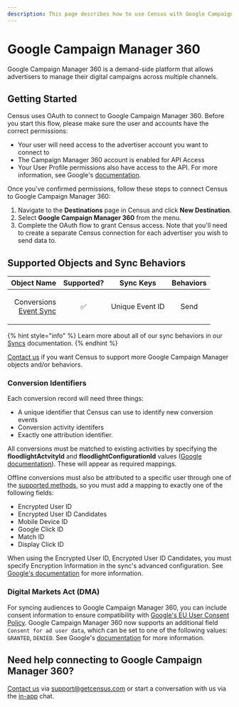 ```yaml
---
description: This page describes how to use Census with Google Campaign Manager 360.
---
```


# Google Campaign Manager 360

Google Campaign Manager 360 is a demand-side platform that allows advertisers to manage their digital campaigns across multiple channels.

## Getting Started

Census uses OAuth to connect to Google Campaign Manager 360. Before you start this flow, please make sure the user and accounts have the correct permissions:

* Your user will need access to the advertiser account you want to connect to
* The Campaign Manager 360 account is enabled for API Access
* Your User Profile permissions also have access to the API. For more information, see Google's [documentation](https://developers.google.com/doubleclick-advertisers/getting_started).

Once you've confirmed permissions, follow these steps to connect Census to Google Campaign Manager 360:

1. Navigate to the **Destinations** page in Census and click **New Destination**.
2. Select **Google Campaign Manager 360** from the menu.
3. Complete the OAuth flow to grant Census access. Note that you'll need to create a separate Census connection for each advertiser you wish to send data to.

## Supported Objects and Sync Behaviors <a href="#supported-objects-and-sync-behaviors" id="supported-objects-and-sync-behaviors"></a>

|                                                                                            **Object Name** | **Supported?** |  **Sync Keys**  | **Behaviors** |
| ---------------------------------------------------------------------------------------------------------: | :------------: | :-------------: | :-----------: |
| <p>Conversions<br><a href="../basics/defining-source-data/events/#defining-event-syncs">Event Sync</a></p> |        ✅       | Unique Event ID |      Send     |

{% hint style="info" %}
Learn more about all of our sync behaviors in our [Syncs](../syncs/core-concept/#sync-behaviors) documentation.
{% endhint %}

[Contact us](mailto:support@getcensus.com) if you want Census to support more Google Campaign Manager objects and/or behaviors.

### Conversion Identifiers

Each conversion record will need three things:

* A unique identifier that Census can use to identify new conversion events
* Conversion activity identifers
* Exactly one attribution identifier.

All conversions must be matched to existing activities by specifying the **floodlightActvityId** and **floodlightConfigurationId** values ([Google documentation](https://developers.google.com/doubleclick-advertisers/guides/conversions_overview#match_conversions_to_activities)). These will appear as required mappings.

Offline conversions must also be attributed to a specific user through one of the [supported methods](https://developers.google.com/doubleclick-advertisers/guides/conversions_overview#match_conversions_to_activities), so you must add a mapping to exactly one of the following fields:

* Encrypted User ID
* Encrypted User ID Candidates
* Mobile Device ID
* Google Click ID
* Match ID
* Display Click ID

When using the Encrypted User ID, Encrypted User ID Candidates, you must specify Encryption Information in the sync's advanced configuration. See [Google's documentation](https://developers.google.com/doubleclick-advertisers/guides/conversions_upload#specify_encryption_info) for more information.

### Digital Markets Act (DMA)

For syncing audiences to Google Campaign Manager 360, you can include consent information to ensure compatibility with [Google's EU User Consent Policy](https://www.google.com/about/company/user-consent-policy/). Google Campaign Manager 360 now supports an additional field `Consent for ad user data`, which can be set to one of the following values: `GRANTED`, `DENIED`. See Google's [documentation](https://developers.google.com/doubleclick-advertisers/rest/v4/Conversion#FIELDS.ad_user_data_consent) for more information.

## Need help connecting to Google Campaign Manager 360?

[Contact us](mailto:support@getcensus.com) via support@getcensus.com or start a conversation with us via the [in-app](https://app.getcensus.com) chat.
